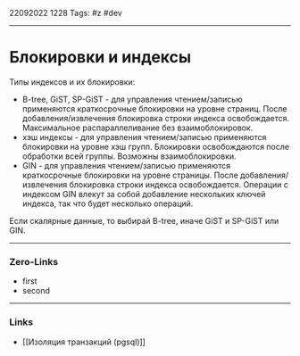 22092022 1228
Tags: #z #dev

---
# Блокировки и индексы

Типы индексов и их блокировки:
- B-tree, GiST, SP-GiST - для управления чтением/записью применяются краткосрочные блокировки на уровне страниц. После добавления/извлечения блокировка строки индекса освобождается. Максимальное распараллеливание без взаимоблокировок.
- хэш индексы - для управления чтением/записью применяются блокировки на уровне хэш групп. Блокировки освобождаются после обработки всей группы. Возможны взаимоблокировки.
- GIN - для управления чтением/записью применяются краткосрочные блокировки на уровне страницы. После добавления/извлечения блокировка строки индекса освобождается. Операции с индексом GIN влекут за собой добавление нескольких ключей индекса, так что будет несколько операций.

Если скалярные данные, то выбирай B-tree, иначе GiST и SP-GiST или GIN.

---
### Zero-Links
- first
- second

---
### Links
- [[Изоляция транзакций (pgsql)]]
